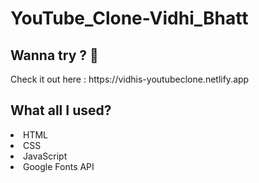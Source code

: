 # YouTube_Clone-Vidhi_Bhatt
<h2>Wanna try ? 👀</h3>
<p>Check it out here  : https://vidhis-youtubeclone.netlify.app</p>

<h2>What all I used? </h2>
<li>HTML</li>
<li>CSS</li>
<li>JavaScript</li>
<li>Google Fonts API</li>
